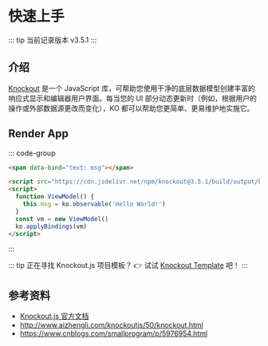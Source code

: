 # 快速上手

::: tip 当前记录版本 v3.5.1
:::

## 介绍

[Knockout](https://knockoutjs.com) 是一个 JavaScript 库，可帮助您使用干净的底层数据模型创建丰富的响应式显示和编辑器用户界面。每当您的 UI 部分动态更新时（例如，根据用户的操作或外部数据源更改而变化），KO 都可以帮助您更简单、更易维护地实施它。

## Render App

::: code-group

```html [HTML]
<span data-bind="text: msg"></span>
```

```html [script]
<script src="https://cdn.jsdelivr.net/npm/knockout@3.5.1/build/output/knockout-latest.min.js"></script>
<script>
  function ViewModel() {
    this.msg = ko.observable('Hello World!')
  }
  const vm = new ViewModel()
  ko.applyBindings(vm)
</script>
```

:::

::: tip 正在寻找 Knockout.js 项目模板？
👉 试试 [Knockout Template](https://github.com/VfanLee/knockout-template) 吧！
:::

## 参考资料

- [Knockout.js 官方文档](https://knockoutjs.com/documentation/introduction.html)
- <http://www.aizhengli.com/knockoutjs/50/knockout.html>
- <https://www.cnblogs.com/smallprogram/p/5976954.html>
